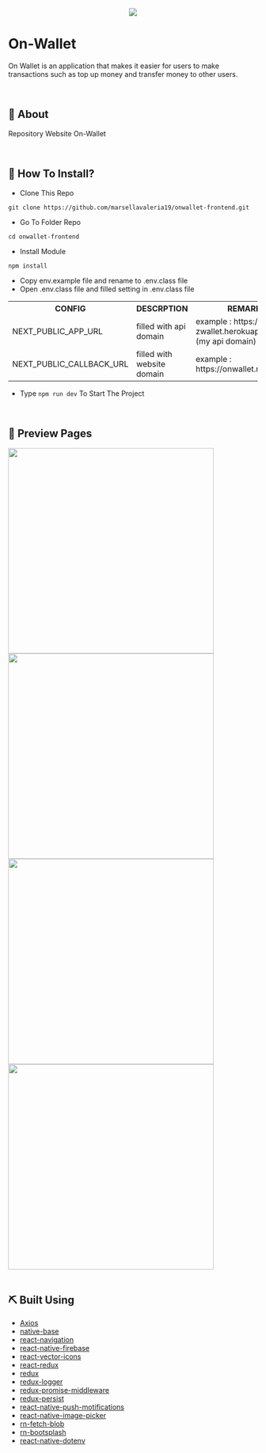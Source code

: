 <div align="center">
   <img src=https://user-images.githubusercontent.com/44119106/171010473-7bb6f931-3493-43b5-98ff-1fbdafe00b42.png />
</div>

<h1>On-Wallet</h1>

<p>
On Wallet is an application that makes it easier for users to make transactions such as top up money and transfer money to other users.</p>
<br>
</div>

## 📍 About

Repository Website On-Wallet

<br>

## 📌 How To Install?

- Clone This Repo

```
git clone https://github.com/marsellavaleria19/onwallet-frontend.git
```

- Go To Folder Repo

```
cd onwallet-frontend
```

- Install Module

```
npm install
```
- Copy env.example file and rename to .env.class file
- Open .env.class file and filled setting in .env.class file
 <table>
   <tr>
      <th>CONFIG</th>
      <th>DESCRPTION</th>
      <th>REMARKS</th>
   </tr>
   <tr>
      <td>NEXT_PUBLIC_APP_URL</td>
      <td>filled with api domain</td>
      <td>example : https://fw5-zwallet.herokuapp.com (my api domain) </td>
   </tr>
   <tr>
      <td>NEXT_PUBLIC_CALLBACK_URL</td>
      <td>filled with website domain</td>
      <td>example : https://onwallet.netlify.app/</td>
   </tr>
  </table>
  
- Type ``` npm run dev ``` To Start The Project

<br>

## 🔎 Preview Pages

  <span>
    <img src="https://user-images.githubusercontent.com/44119106/171023730-22ca6e3c-4c31-4e12-b7fe-e87bea90dda2.png" width="415"/>
    <img src="https://user-images.githubusercontent.com/44119106/171017551-8f76c47b-c4bf-49f5-98cb-dc9bbaf92461.png" width="415"/>
    <img src="https://user-images.githubusercontent.com/44119106/171023200-cb1557a1-e2f6-4b0a-bb14-01288f7f0703.png" width="415"/>
    <img src="https://user-images.githubusercontent.com/44119106/171023409-ef8bbfdb-f157-489d-99e6-e264c761644d.png" width="415"/>
    <br/>
  </span>
<br>

## ⛏️ Built Using

- [Axios](https://www.npmjs.com/package/axios)
- [native-base](https://nativebase.io)
- [react-navigation](https://reactnavigation.org)
- [react-native-firebase](https://www.npmjs.com/package/@react-native-firebase/app)
- [react-vector-icons](https://oblador.github.io/react-native-vector-icons/)
- [react-redux](https://www.npmjs.com/package/react-redux)
- [redux](https://www.npmjs.com/package/redux)
- [redux-logger](https://www.npmjs.com/package/redux-logger)
- [redux-promise-middleware](https://www.npmjs.com/package/redux-promise-middleware)
- [redux-persist](https://www.npmjs.com/package/redux-persist)
- [react-native-push-motifications](https://www.npmjs.com/package/react-native-push-notification)
- [react-native-image-picker](https://github.com/react-native-image-picker/react-native-image-picker)
- [rn-fetch-blob](https://www.npmjs.com/package/rn-fetch-blob)
- [rn-bootsplash](https://github.com/zoontek/react-native-bootsplash)
- [react-native-dotenv](https://www.npmjs.com/package/react-native-dotenv)
<br>
